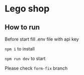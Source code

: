 # Lego shop

## How to run

Before start fill .env file with api key

```npm i``` to install

```npm run dev``` to start

Please check ```form-fix``` branch
